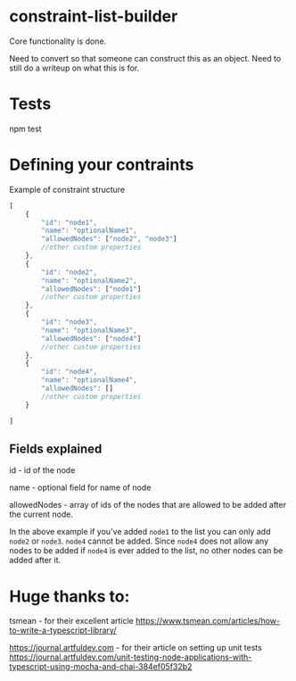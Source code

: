 # constraint-list-builder
Core functionality is done.

Need to convert so that someone can construct this as an object.
Need to still do a writeup on what this is for.

# Tests
npm test

# Defining your contraints
Example of constraint structure
```javascript
[
    {
        "id": "node1",
        "name": "optionalName1",
        "allowedNodes": ["node2", "node3"]
        //other custom properties
    },
    {
        "id": "node2",
        "name": "optionalName2",
        "allowedNodes": ["node1"]
        //other custom properties
    },
    {
        "id": "node3",
        "name": "optionalName3",
        "allowedNodes": ["node4"]
        //other custom properties
    },
    {
        "id": "node4",
        "name": "optionalName4",
        "allowedNodes": []
        //other custom properties
    }

]
```
## Fields explained
id - id of the node

name - optional field for name of node

allowedNodes - array of ids of the nodes that are allowed to be added after the current node. 

In the above example if you've added `node1` to the list you can only add `node2` or `node3`. `node4` cannot be added. Since `node4` does not allow any nodes to be added if `node4` is ever added to the list, no other nodes can be added after it.

# Huge thanks to:
tsmean - for their excellent article https://www.tsmean.com/articles/how-to-write-a-typescript-library/

https://journal.artfuldev.com - for their article on setting up unit tests https://journal.artfuldev.com/unit-testing-node-applications-with-typescript-using-mocha-and-chai-384ef05f32b2